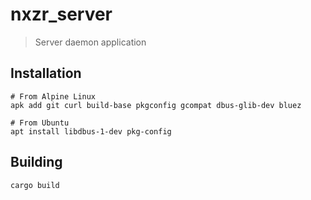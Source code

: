 # nxzr_server

> Server daemon application

## Installation

```shell
# From Alpine Linux
apk add git curl build-base pkgconfig gcompat dbus-glib-dev bluez

# From Ubuntu
apt install libdbus-1-dev pkg-config
```

## Building

```shell
cargo build
```
